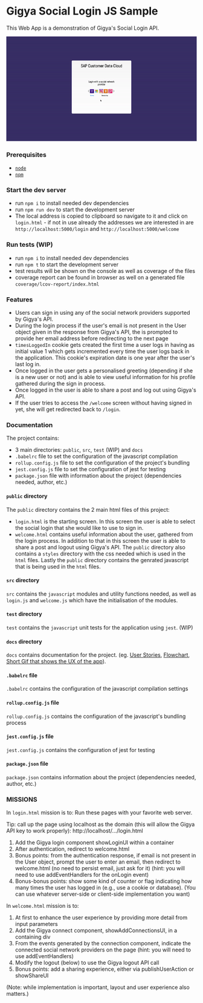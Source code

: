 # Gigya Social Login JS Sample

This Web App is a demonstration of Gigya's Social Login API.

![Gigya](docs/Gigya.gif)

### Prerequisites

* [`node`](https://nodejs.org/en/download/)
* [`npm`](https://www.npmjs.com/get-npm)

### Start the dev server

* run `npm i` to install needed dev dependencies
* run `npm run dev` to start the development server
* The local address is copied to clipboard so navigate to it and click on `login.html` - if not in use already the addresses we are interested in are `http://localhost:5000/login` and `http://localhost:5000/welcome`

### Run tests (WIP)

* run `npm i` to install needed dev dependencies
* run `npm t` to start the development server
* test results will be shown on the console as well as coverage of the files
* coverage report can be found in browser as well on a generated file `coverage/lcov-report/index.html`

### Features

* Users can sign in using any of the social network providers supported by Gigya's API.
* During the login process if the user's email is not present in the User object given in the response from Gigya's API, the is prompted to provide her email address before redirecting to the next page
* `timesLoggedIn` cookie gets created the first time a user logs in having as initial value 1 which gets incremented every time the user logs back in the application. This cookie's expiration date is one year after the user's last log in.
* Once logged in the user gets a personalised greeting (depending if she is a new user or not) and is able to view useful information for his profile gathered during the sign in process.
* Once logged in the user is able to share a post and log out using Gigya's API.
* If the user tries to access the `/welcome` screen without having signed in yet, she will get redirected back to `/login`.

### Documentation

The project contains:
- 3 main directories: `public`, `src`, `test` (WIP) and `docs`
- `.babelrc` file to set the configuration of the javascript compilation
- `rollup.config.js` file to set the configuration of the project's bundling
- `jest.config.js` file to set the configuration of jest for testing
- `package.json` file with information about the project (dependencies needed, author, etc.)

#### `public` directory

The `public` directory contains the 2 main html files of this project:
- `login.html` is the starting screen. In this screen the user is able to select the social login that she would like to use to sign in.
- `welcome.html` contains useful information about the user, gathered from the login process. In addition to that in this screen the user is able to share a post and logout using Gigya's API.
The `public` directory also contains a `styles` directory with the css needed which is used in the `html` files.
Lastly the `public` directory contains the genrated javascript that is being used in the `html` files.

#### `src` directory

`src` contains the `javascript` modules and utility functions needed, as well as `login.js` and `welcome.js` which have the initialisation of the modules.

#### `test` directory

`test` contains the `javascript` unit tests for the application using `jest`. (WIP)

#### `docs` directory

`docs` contains documentation for the project. (eg. [User Stories](docs/user-stories.md), [Flowchart](docs/flowchart.jpg), [Short Gif that shows the UX of the app](docs/Gigya.gif)).

#### `.babelrc` file

`.babelrc` contains the configuration of the javascript compilation settings

#### `rollup.config.js` file

`rollup.config.js` contains the configuration of the javascript's bundling process

#### `jest.config.js` file

`jest.config.js` contains the configuration of jest for testing

#### `package.json` file

`package.json` contains information about the project (dependencies needed, author, etc.)

### MISSIONS

In `login.html` mission is to:
Run these pages with your favorite web server.
				
Tip: call up the page using localhost as the domain (this will allow the Gigya API key to work properly):
http://localhost/.../login.html

1) Add the Gigya login component showLoginUI within a container
2) After authentication, redirect to welcome.html
3) Bonus points: from the authentication response, if email is not
present in the User object, prompt the user to enter an email, then
redirect to welcome.html (no need to persist email, just ask for it)
(hint: you will need to use addEventHandlers for the onLogin event)
4) Bonus-bonus points: show some kind of counter or flag indicating how
many times the user has logged in (e.g., use a cookie or database).
(You can use whatever server-side or client-side implementation you want)

In `welcome.html` mission is to:
1) At first to enhance the user experience by providing more detail from input parameters
2) Add the Gigya connect component, showAddConnectionsUI, in a containing div
3) From the events generated by the connection component, indicate the connected
social network providers on the page (hint: you will need to use addEventHandlers)
4) Modify the logout (below) to use the Gigya logout API call
5) Bonus points: add a sharing experience, either via publishUserAction or showShareUI

(Note: while implementation is important, layout and user experience also matters.)
